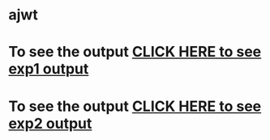 # ajwt

# To see the output [CLICK HERE to see exp1 output](https://DivyasriTumma.github.io/ajwt/exp1)

# To see the output [CLICK HERE to see exp2 output](https://DivyasriTumma.github.io/ajwt/exp2)

